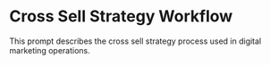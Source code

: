 # Cross Sell Strategy Workflow

This prompt describes the cross sell strategy process used in digital marketing operations.
